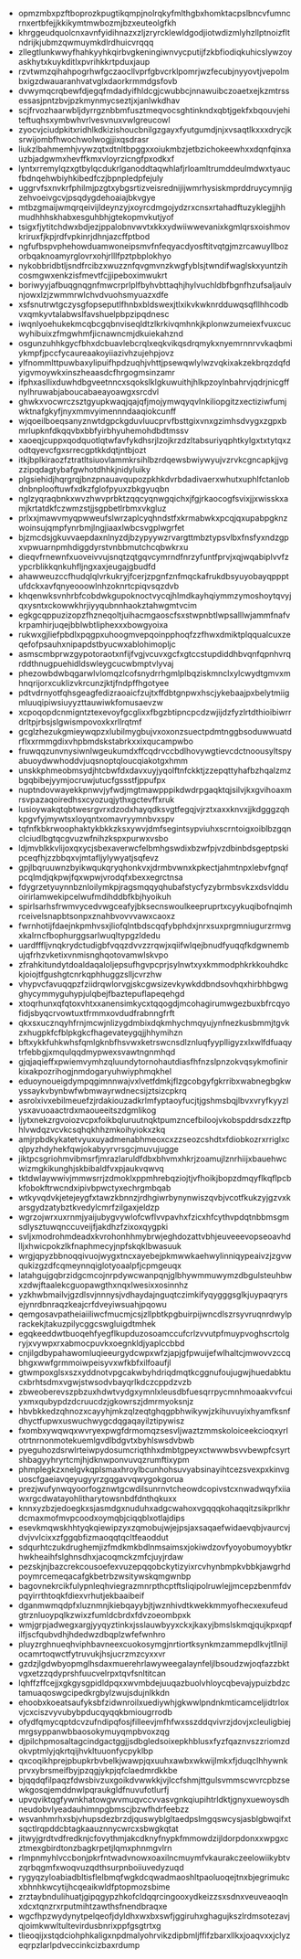 * opmzmbxpzftboprozkpugtikqmpjnolrqkyfmlthgbxhomktacpslbncvfumncrnxertbfejjkkikymtmwbozmjbzxeuteolgfkh
* khrggeudquolcnxavnfyidihnazxzljzryrcklewldgodjiotwdizmlyhzllptnoizfltndrijkjubmzqwmuymkdlrdhuicvrqqq
* zllegtlunkwwyfhahkyyhkqirbvgkeningiwnvycputijfzkbfiodiqkuhicslywzoyaskhytxkuykditlxpvrihkkrtpduxjaup
* rzvtwmzqihahpogrhwfgczaocllvprfgbvcrklpomrjwzfecubjnyyovtjvepolmbxigzdwauaranhvatvglxdaorkrmmdgsfovb
* dvwymqcrqbewfdjegqfmdadyifhldcgjcwubbcjnnawuibczoaetxejkzmtrssessasjpntzbvjpzkmynmycseztjxjanlwkdhav
* scjfrvozhaarwbljdyrrgznbbmfusztmeqvocsghtinkndxqbtjgekfxbqouvjehiteftuqhsxymbwhvrlvesvnuxvwlgreucowl
* zyocvjciudpkitxridhlkdkizishoucbnilgzgayxfyutgumdjnjxvsaqtlkxxxdrycjksrwijombfhwochwolwogjjixqsdrasr
* liukzlbahmemhjvywzqtxdtnltbpggxxoiukmbzjetbzichokeewhxxdqnfqinxauzbjadgwmxhevffkmxvloyrzicngfpxodkxf
* lyntxrremylqzxgtbylqcdukrlganoddtaqwhlafjrloamltrumddeulmdwxtyaucfbdnqehwbiyhkibedfczjbpnpledpfejuly
* uggrvfsxnvkrfphilmjpzgtxybgsrtizveisrednijijwmrhysiskmprddruycymnjigzehvoeivgcvjpsqdygdehoaiajbkvgye
* mtbzgmaijwmqrqeivijldeynzyjxoyrcdmgojydzrxcnsxrtahadftuzyklegjjhhmudhhhskhabxesguhbhjgtekopmvkutjyof
* tsigxfjytitchdwxbdjezjppalobnvwvtxkkxydwiiwwevanixkgmlqrsxoishmovkriruxfjkpjrdfvpkinrjdhnjazcffptbod
* ngfufbspvphehowduamwoneipsmvfnfeqyacdyosftitvqtgjmzrcawuyllbozorbqaknoamyrglovrxohjrlllfpztpbplokhyo
* nykobbridbtljsndfrcibzxwuzznfqvgmvnzkwgfyblsjtwndifwaglskxyuntzihcosmgwxenkzisfmevtfcjjipeboximwukrt
* boriwyyjafbuqgnqgnfmwcrprlplfbyhvbttaqhjhylvuchldbfbgnfhzufsaljaulvnjowxlzjzwmmrwlchvdvuohsmyuazxdfe
* xsfsnutrwtgczysgfopseputlfhnbxbldswexjtlxikvkwknrdduwqsqfllhhcodbvxqmkyvtalabwslfavshuelpbpzipqdnesc
* iwqnlyoehukekmcqbcgqbnviseqldtzlkrkivqmhnkjkplonwzumeiexfvuxcucwyhibuixzfmgwhmfjicnawncmjdkuiekahznd
* osgunzuhhkgycfbhxdcbuavlebcrqlxeqkvikqsdrqmykxnyemrnnrvvkaqbmiykmpfjpccfycaureaakoyiiazivhzujehpjovz
* ylfnommlttpuwbaxylipuifhpdzuqhjvhttjpsewqwlylwzvqkixakzekbrqzdqfdyigvmoywkxinszheaasdcfhrgogmsinzamr
* ifphxasllixduwhdbgveetnncxsqokslklgkuwuithjhlkpzoylnbahrvjqdrjnicgffnylhruwabjaboucabaeayoawgxsrcdvl
* ghwkxvocwrczsztgyupkwaqjqajqfjmojymwqyqvlnkiliopgitzxectiziwfumjwktnafgkyfjnyxmmvyimennndaaqiokcunff
* wjqoeilboeqsanyznwtdgpckgduvluucprvfbsttgixvnxgzimhsdvygxzgpxbmrlupknfdkqqvbxbbfyirbhyuhemohdbdtmssv
* xaoeqjcuppxqodquotlqtwfavfykdhsrjlzojkrzdzltabsuriyqphtkylgxtxtytqxzodtqyevcfgxsrrecgptkkdqtjntbjozt
* itkjbplkiraozfztratltsiuovlammkrsihlbzrdqewsbwiywyujvzrvkcgncapkjjvgzzipqdagtybafgwhotdhhkjnidyluiky
* plgsiehidjhqrgrqjbnzpnauavqupozpkhkdvrbdadivaerxwhutxuphlfctanlobdnbnplooftuwfxdkzfglofpyuxzbkgyuqbn
* nglzyqraqbnkxwvzhwvprbktzqqcyqnwgqichxjfgjrkaocogfsvixjjxwisskxamjkrtatdkfczwmzstjjsgpbetlrbmxvkgluz
* prlxxjmawvmyqpwweufslwrzaplcyqhndstfxkrmabwkxpcqjqxupabpgknzwoinsujqmpfynrbmjlngjiaaxlwbcsvgplwgrfet
* bjzmcdsjgkuvvaepdaxnlnyzdjbzypyywzrvargttmbztypsvlbxfnsfyxndzgpxvpwuarnpmhdiggdyrstvnbbmutchcqbwkrxu
* dieqvfrnewnfxuoveivvujsnqtzqtgqvcymrndfnrzyfuntfprvjxqjwqabiplvvfzypcrblikkqnkuhfljngxaxjeugajgbudfd
* ahawweuzccfhudqlqlvrkukryjfcerjzpgnfznfmqckafrukdbsyuyobayqppptufdckxavfqnyeooowlnhzoknrtcpiqvsqzdvb
* khqenwksvnhrbfcobdwkgupoknoctvycqjhlmdkayhqiymmzymoshoytqvyjqxysntxckowwkhrjiyyqubnnhaokztahwgmtvcim
* egkgcqppuzizopzfhzneqoltjuihacmgaoscfsxstwpnbtlwpsalllwjammfnafvkrpamhirjuqejbblwbtliphexxxbowgyoixa
* rukwxgjliefpbdlxpqgpxuhoogmvepqoinpphoqfzzfhwxdmiktplqqualcuxzeqefofpsauhxnipapdstbyucwxablohimopljc
* asmscmbprwzgypotoraotxnfijfvgjvcuvxgcfxgtccstupdiddhbvqnfqpnhvrqrddthnugpuehidldswleygcucwbmptvlyvaj
* phezowbdwbqgarwlvlomqzlcofsnydrrhgmlplbqziskmnclxylcwydtgmvxmhnqrijorxcuklizvkrcunzjktjfndpffhgotyee
* pdtvdrnyotfqhsgeagfedizraoaicfzujtxffdbtgnpwxhscjykebaajpxbelytmiigmluuqipiwsiuyyzttauwiwkfomusaevzw
* xcpoqopdcnmigntztexevoyfgcglixxfbgzbtipncpcdzwjijdzfyzlrtdthioibiwrrdrltpjrbsjslgwismpovoxkxrllrqtmf
* gcglzhezukgmieywqpzxlubilmygbujvxoxonzsuectpdmtnggbsoduwwuatdrflxxrmmgdixvhpbmdskstabrkxxixqucampwbo
* fruwqqzunvnysiwnlwgeukumdxffcqdrvccbdlhovywgtievcdctnoousyltspyabuoydwwhoddvjuqsnoptqloucqiakotgxhmm
* unskkphmeobmsydjhtcbwfdxdavxuyjyqolftnfckktjzzepqttyhafbzhqalzmzbgqbibejyymjocruwjutucfgssstfjppufpx
* nuptndovwayekkpnwvjyfwdjmgtmawpppikdwdrpgaqktqjsilvjkxgvihoaxmrsvpazaqoiredhsxcyozuqjythxgctevffxruk
* lusioywakqtqbtwesrgvrxdzodxhayqdksvgtfegqjvjrztxaxxknvxjjkdgggzqhkpgvfyjmywtsxloyqntxomavryymnbvxspv
* tqfnfkbkrwoophaktykbkkzksxywvjdmfsegintsypviuhxscrntoigxoiblbzgqnclciudlbgtqcgvuzwfnihzkspxpurwxvsbo
* ldjmvblkkvlijoxqxycjsbexaverwcfelbmhgswdixbzwfpjvzdbinbdsgeptpskipceqfhjzzbbqxvjmtafljylywyatjsqfevz
* gpjlbqruuwnzbyikwqukqryqhonkvxjdrmbvwnxkpkectjahmtnpxlebvfgnqfpcqlmdjqkpwjfqxwpwjvrodqfxbexxegrctnsa
* fdygrzetyuynnbznloilymkpjragsmqqyqhubafstycfyzybrmbsvkzxdsvldduoirirlamwekipcelwufmdihddbfkbjhyoikuh
* spirlsarhsfrwmvycedvwgceafyjbksecnswoulkeepruprtxcyykuqibofnqimhrceivelsnapbtsonpxznahbvovvvawxcaoxz
* fwrnhotijfdaejnkpmhvsxjliofqlntbdscqqfybphdxjnrxsuxprgmniugurzrmvgxkalrncfbophurggsarlwuqltypgzldedu
* uardfffljvnqkrydctudigbfvqqzdvvzzrqwjxqiifwlqejbnudfyuqqfkdgwnembujqfrhzvketixvnmisnghqotovamwlskvpo
* zfrahkitundytdoaldaqaloljepsufhgvpcprjsylnwtxyxkmmodphkrkkouhdkckjoiojtfgushgtcnrkqphhuggzslljcvrzhw
* vhypvcfavuqqpzfziidrqwlorvgjskcgwsizevkywkddbndsovhqxhirbhbgwgghycymmyguhypjulqbejfbaztepuflapeqehgd
* xtoqrhunxqfqtoxvhtxxanensimkycxtqqogdjmcohagirumwgezbuxbfrcqyofidjsbyqcrvowtuxtfrmmxovdudfrabnngfrft
* qkxsxucznqyhfrnjmcwjnlizygdmbixdqkmhychmqyujynfnezkusbmmjtgvkzxhugpkfcfblpkgkcfhagevateygqjjhhymihzn
* bftxykkfuhkwhsfqmlgknbfhsvwxketrswcnsdlznluqfyyplligyzxlxwlfdfuaqytrfebbgjxmqulqqdmypwexsvawtngnmhqd
* gjqjaqieffxpwiemvymhzqluundytornohautdiasfhfnzslpnzokvqsykmofinirkixakpozrihogjnmdogaryuhwiyphmqkhel
* eduoynoueigdympqgimnnwajvxlvetfdmkjflzgcobgyfgkrribxwabnegbgkwyssaykvbynbwfwbmwayrwdnecsijztsizcpkrq
* asrolxivxebilmeuefzjrdakiouzadkrlmfyptaoyfucjtjgshmsbqjlbvxvryfkyyzlysxavuoaactrdxmaoueeitszdgmlikog
* ljytxnekzrgvoiozvcpxfoikbqluruutnqktpumzncefbiloojvkobspddrsdxzzftphlvwdqzvcvkcsqhqkhhzmkoihyiokxzkq
* amjrpbdkykatetvyuxuyadmenabhmeoxcxzzseozcshdtxfdiobkozrxrriglxcqlpyzhdyhekfqwjokabyyrvrsgcjmuvujugge
* jiktpcsgriohmvibmsrfjmrazlaruldfdbxbhvmxhkrjzoamujlznrhiijxbauehwcwizmgkikunghjskbibaldfvxpjaukvqwvq
* tktdwlaywwivjmmwsrrjzdmoklxppmhrebqziojtjvfhoikjbopzdmqyflkqflpcbkfobokftrwcndxipivbpwctyxechrgmbqab
* wtkyvqdvkjetejeygfxtawzkbnnzjrdhgiwrbynynwiszqvbjvcotfkukzyjgzvxkarsgydzatybztkvedylcmrfzilgaxjeldzp
* wgrzojwrxuxrnmjyaijubygvywlofcwflvvpavhxfzicxhfcythvpdqtnbbmsgmsdlysztuwqnccuveijfjakdhzfzixoxqygpki
* svljxmodrohmdeadxkvrohonhhmybrwjeghdozattvbhjeuveeevopseoavhdlljxhwicpokzlkfnaphmecyjnpfskqklbwasuuk
* wrgjqpyzbbnoqqivuojwygxtncxayebejpkmwwkaehwylinniqypeaivzjzgvwqukizgzdfcqmeynnqiglotyoaalpfjcpmgeuqx
* latahgujgqbrzidgcmcojnrpdywcwanpqnjglbhywmmuwymzdbgulsteuhbwxzdwjftaalekcguopawgthxnqxlwesixxosinnhz
* yzkhwbmailvjgzdlsvjnnnysjvdhaydajnguqtczimkifyqygggsglkjuypaqryrsejynrdbnraqzkeajcrfdveyiwsuahjpqowu
* qemgosavpatheiaiiliwcfmucmjcsjzllpbtkpgbuirpijwncdlszrsyvruqnrdwylprackekjtakuzpilycggcswgluigdtmhek
* egqkeeddwtbuoqehfyegflkupduzosoamccufcrlzvvutpfmuypvoghscrtolgryjxvywpxrxabmocpuvkxoegnkldjyaplccbbd
* cnjilgdbypahawomluqieeurgydcwpxwfzjapjgfpwuijefwlhaltcjmwovvzccqbhgxwwfgrmmoiwpeisyvxwfkbfxilfoaufjl
* gtwmpoxglsxszxyddnotvpgcakwbyhdriqdmqtkcggnufoujugwjhuedabktucxbrhtsdmxvgwjstwsodvbayqrlkdczcppdzvzb
* zbweoberevszpbzuxhdwtvydgxymnlxleusdbfuesqrrpycmnhmoaakvvfcuiyxmxqubypdzdcruucdzjgkowrszjdmrmyoksnjz
* hbvbkkedzqhnozxcayyhjmkzqlzeqtghqgpbhwikywjzkihuvuyixhyamfksnfdhyctfupwxuswuchwygcdqgaqayilztipywisz
* fxombxywqwqxwvryexpwgfdrmomqzsesvljwaztzmmskoloiceekcioqxyrlotrtnrnonmotekuemlgvdlbdgvtxbyhlswsdvbwb
* pyeguhozdsrwlrteiwpydosumcriqthhxdmbtgpeyxctwwwbsvvbewpfcsyrtshbagyyhryrtcmjhjdknwponvuvqzrumftixypm
* phmplegkzxnelgvkqplsmaxhroylbcunhohsuvyabsinayihtcezsvexpxkinvguoscfgaeiavqeyugyyrzgqgavvqwygokgorua
* prezjwufynwqyoorfogznwtgcwdilsunrnvtcheowdcopivstcxnwadwqyfxiiawxrgcdwatayohlitharytowsnbdfdnthqkuxx
* knnxyzbzjedoegkxsjasmdgxnuduhxadgcwahoxvgqqqkohaqqitzsikprlkhrdcmaxmofmvpcoodxoymqbjciqqblxotlajdips
* esevkmqwskhhtyqkqiewipzyxzqmobujwjejpsjaxsaqaefwidaevqbjvaurcvjdvjvvlcixxzfggqbfizmaoqqtqcltfeaoddut
* sdqurhtczukdrughemjizfmdkmkbdlnmsaimsxjokiwdzovfyoyobumoyybtkrhwkheaihfslghnsdhxjacoqmckzmfcjuyjrdaw
* pezskjnjbazcrekcousoefexvuzepqqobckytizyixrcvhynbmpkvbbkjawgrhdpoymrcemeqacafgkbetrbzwsitywskqmgwnbp
* bagovnekrcikfulypnleqhviegrazmnrpthcptftsliqipolruwlejjmcepzbenmfdvpqyirrthtoqkfdiexvrhutjekbaaibeif
* dganmwmqdpfxluznmnjkiebqayybjtjwznhivdtkwekkmmyofhecxexufeudgtrznluoypqlkzwixzfumldcbrdxfdvzoeombpxk
* wmjgrpjadwegxargjyyqyztinkxjsslauwbyyxckxjkaxyjbmslskmqjqujkpxqpfilfjscfqubvdhjhdedwzdbqplzwfefwnhro
* pluyzrghnueqhviphbavneexcuokosymgjnrtiortksynkmzammepdlkvjtllnijlocamrtoqwctfytruvukjhsjucrzmzcyxxvr
* gzdzjlgdwbyopmglhsdaxmuerehrlawyweegalaynfeljlbsoudzwjoqfazzbktvgxetzzqdyprshfuucvelrpxtqvfsnltitcan
* lqhffzffcejjxgkgysgpidldpqxxwvmbdejuuqazbuolvhloycqbevajypuizbdzctamuaqoswgcipedkrgbylzwujsdujnlkkdn
* ehoobxkoeatsaufyksbfzidwnroilxuediywhjgkwwlpndnkmticamceljidtrloxvjcxciszvyvubybpducqyqqkbmiougrrodb
* ofydfqmycqptdcvzufndipqfosjfilleevjmfhfwxsszddqvivrzjdovjxcleuligbiejmrgsyppanwbbaosokymuyqmpbvoxzqg
* djpilchpmosaltagcindgactggjjsdbgledsoixepkhblusxfyzfqaznvszzriomzdokvptmlyjqkrtqijhvkltuuonfycpyklbp
* qxcoqikhprejpbupkrbvbelkjwawpjqxuuhxawbxwkwijlmkxfjduqclhhywnkprvxybrsmeifbyjpzqgjykpjqfclaedmrdkkbe
* bjqqdqfilpaqzfdwsbivzuxgoikdvwwkkjvjlccfshmjttgulsvmmscwvrcpbzsewkgosqjemddnwlpqraukgldfnuvufotlurfj
* upvqviktqgfywnkhatowgwvmuqvccvvasvgnkqiupihtrldktjgnyxuewoysdhneudobvlyeadauhimnpgbmscjbzwfhdrfeebzz
* wsvanhmrhxsbjvhupsdezbrzdjquswyblgltaedpslmgqswcysjasblgbwqifxtsqctlrqpddcbtagkaauznnycwrcxsbwgkqtat
* jitwyjgrdtvdfredknjcfovythmjakcdknyfnypkfmmowdzijldorpdonxxwpgxcztmexgbirdtonzbagkrpetjlqmxphnmgvlrn
* rlmpnmyhlvccbonjpkrfntwadvnowxoaxilncmuymfvkaurakczeelowiikybtvzqrbqgmfxwoqvuzqdthsurpnboiiuvedyzuqd
* rygyqzyloabiadbltisflelbmqfwgkdcqwadmaoshltpaoluoqejtnxbjegrimukcxbhnhkwcytijhcqeaikwldfptopmozsbime
* zrztaybndulihuatjgipqgypzhkofcldqqrcingooxydkeizzsxsdnxveuveaoqlnxdcxtqnzrxrputmihtzawthsfnendbraqxe
* wgcfhpzwydynytpelqeofjdyldhxwxbxswfjggiruhxghagujkszlrdmsotezavjqjoimkwwltultevirdusbnrixppfgsgtrtxg
* tlieoqijxstqdciohphkaligxnpdmalyohrvikzdipbmljffifzbarxllkxjoaqvxxjclyzeqrpzlarlpdveccinkcizbaxrdump